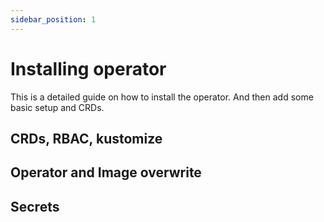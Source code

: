 ```yaml
---
sidebar_position: 1
---
```


# Installing operator

This is a detailed guide on how to install the operator. And then add some basic setup and CRDs.

## CRDs, RBAC, kustomize

## Operator and Image overwrite

## Secrets
